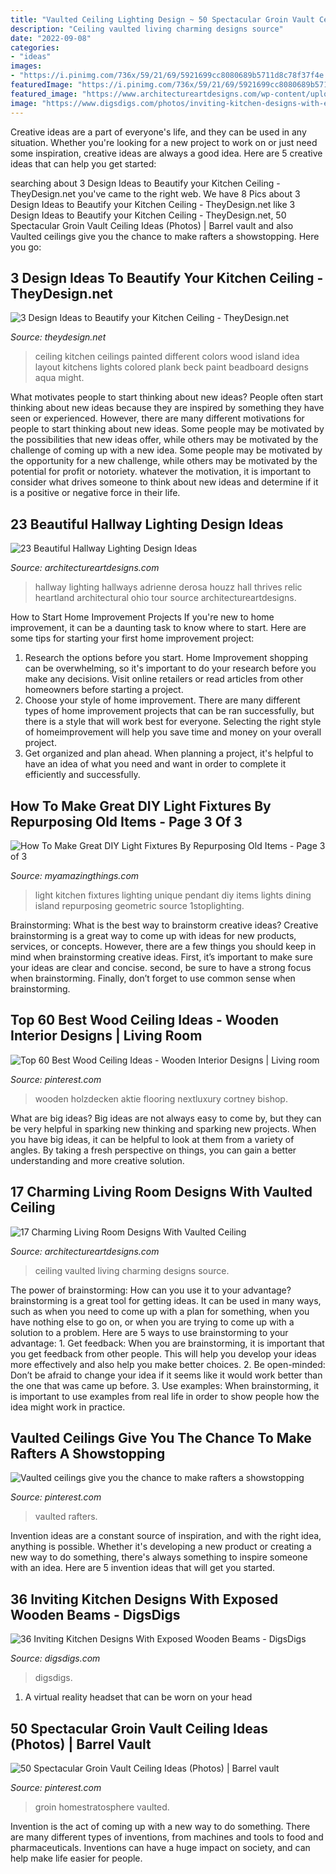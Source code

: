 ```yaml
---
title: "Vaulted Ceiling Lighting Design ~ 50 Spectacular Groin Vault Ceiling Ideas (photos)"
description: "Ceiling vaulted living charming designs source"
date: "2022-09-08"
categories:
- "ideas"
images:
- "https://i.pinimg.com/736x/59/21/69/5921699cc8080689b5711d8c78f37f4e.jpg"
featuredImage: "https://i.pinimg.com/736x/59/21/69/5921699cc8080689b5711d8c78f37f4e.jpg"
featured_image: "https://www.architectureartdesigns.com/wp-content/uploads/2013/12/550.jpg"
image: "https://www.digsdigs.com/photos/inviting-kitchen-designs-with-exposed-wooden-beams-2-554x832.jpg"
---
```



Creative ideas are a part of everyone's life, and they can be used in any situation. Whether you're looking for a new project to work on or just need some inspiration, creative ideas are always a good idea. Here are 5 creative ideas that can help you get started: 

	

		
searching about 3 Design Ideas to Beautify your Kitchen Ceiling - TheyDesign.net you've came to the right web. We have 8 Pics about 3 Design Ideas to Beautify your Kitchen Ceiling - TheyDesign.net like 3 Design Ideas to Beautify your Kitchen Ceiling - TheyDesign.net, 50 Spectacular Groin Vault Ceiling Ideas (Photos) | Barrel vault and also Vaulted ceilings give you the chance to make rafters a showstopping. Here you go:
		
    
## 3 Design Ideas To Beautify Your Kitchen Ceiling - TheyDesign.net

<img loading=lazy src="https://theydesign.net/wp-content/uploads/2017/06/25-best-ideas-about-kitchen-ceilings-on-pinterest-kitchen-regarding-kitchen-ceiling-3-design-ideas-to-beautify-your-kitchen-ceiling.jpg" onerror="this.onerror=null;this.src='https://tse2.mm.bing.net/th?id=OIP.2_7Ot2AedHKFU_f6biAV0wHaLR&amp;pid=15.1';" alt="3 Design Ideas to Beautify your Kitchen Ceiling - TheyDesign.net">

_Source: theydesign.net_

>ceiling kitchen ceilings painted different colors wood island idea layout kitchens lights colored plank beck paint beadboard designs aqua might. 

	

What motivates people to start thinking about new ideas?
People often start thinking about new ideas because they are inspired by something they have seen or experienced. However, there are many different motivations for people to start thinking about new ideas. Some people may be motivated by the possibilities that new ideas offer, while others may be motivated by the challenge of coming up with a new idea. Some people may be motivated by the opportunity for a new challenge, while others may be motivated by the potential for profit or notoriety. whatever the motivation, it is important to consider what drives someone to think about new ideas and determine if it is a positive or negative force in their life.

    
## 23 Beautiful Hallway Lighting Design Ideas

<img loading=lazy src="https://www.architectureartdesigns.com/wp-content/uploads/2013/12/550.jpg" onerror="this.onerror=null;this.src='https://tse4.mm.bing.net/th?id=OIP.SmgY2IUqGucbMOidpe-H8wAAAA&amp;pid=15.1';" alt="23 Beautiful Hallway Lighting Design Ideas">

_Source: architectureartdesigns.com_

>hallway lighting hallways adrienne derosa houzz hall thrives relic heartland architectural ohio tour source architectureartdesigns. 

	

How to Start Home Improvement Projects
If you're new to home improvement, it can be a daunting task to know where to start. Here are some tips for starting your first home improvement project: 
1. Research the options before you start. Home Improvement shopping can be overwhelming, so it's important to do your research before you make any decisions. Visit online retailers or read articles from other homeowners before starting a project. 
2. Choose your style of home improvement. There are many different types of home improvement projects that can be ran successfully, but there is a style that will work best for everyone. Selecting the right style of homeimprovement will help you save time and money on your overall project. 
3. Get organized and plan ahead. When planning a project, it's helpful to have an idea of what you need and want in order to complete it efficiently and successfully.

    
## How To Make Great DIY Light Fixtures By Repurposing Old Items - Page 3 Of 3

<img loading=lazy src="https://myamazingthings.com/wp-content/uploads/2016/12/Easy-DIY-Light-Fixtures-823x1024.jpg" onerror="this.onerror=null;this.src='https://tse2.mm.bing.net/th?id=OIP.h5jYw787DfAGtNh2cXwHAQHaJN&amp;pid=15.1';" alt="How To Make Great DIY Light Fixtures By Repurposing Old Items - Page 3 of 3">

_Source: myamazingthings.com_

>light kitchen fixtures lighting unique pendant diy items lights dining island repurposing geometric source 1stoplighting. 

	

Brainstorming: What is the best way to brainstorm creative ideas?
Creative brainstorming is a great way to come up with ideas for new products, services, or concepts. However, there are a few things you should keep in mind when brainstorming creative ideas. First, it’s important to make sure your ideas are clear and concise. second, be sure to have a strong focus when brainstorming. Finally, don’t forget to use common sense when brainstorming.

    
## Top 60 Best Wood Ceiling Ideas - Wooden Interior Designs | Living Room

<img loading=lazy src="https://i.pinimg.com/736x/36/cd/4e/36cd4e8d25c2468279a174314119afa6.jpg" onerror="this.onerror=null;this.src='https://tse1.mm.bing.net/th?id=OIP.vGy-4KP3KKMnJDluMUmhVgAAAA&amp;pid=15.1';" alt="Top 60 Best Wood Ceiling Ideas - Wooden Interior Designs | Living room">

_Source: pinterest.com_

>wooden holzdecken aktie flooring nextluxury cortney bishop. 

	

What are big ideas?
Big ideas are not always easy to come by, but they can be very helpful in sparking new thinking and sparking new projects. When you have big ideas, it can be helpful to look at them from a variety of angles. By taking a fresh perspective on things, you can gain a better understanding and more creative solution.

    
## 17 Charming Living Room Designs With Vaulted Ceiling

<img loading=lazy src="http://www.architectureartdesigns.com/wp-content/uploads/2016/06/6-15.jpg" onerror="this.onerror=null;this.src='https://tse4.mm.bing.net/th?id=OIP.e3ypMCtvXzC72aWSAwGRxAHaJ5&amp;pid=15.1';" alt="17 Charming Living Room Designs With Vaulted Ceiling">

_Source: architectureartdesigns.com_

>ceiling vaulted living charming designs source. 

	

The power of brainstorming: How can you use it to your advantage?
brainstorming is a great tool for getting ideas. It can be used in many ways, such as when you need to come up with a plan for something, when you have nothing else to go on, or when you are trying to come up with a solution to a problem. Here are 5 ways to use brainstorming to your advantage: 1. Get feedback: When you are brainstorming, it is important that you get feedback from other people. This will help you develop your ideas more effectively and also help you make better choices. 2. Be open-minded: Don’t be afraid to change your idea if it seems like it would work better than the one that was came up before. 3. Use examples: When brainstorming, it is important to use examples from real life in order to show people how the idea might work in practice. 
    
## Vaulted Ceilings Give You The Chance To Make Rafters A Showstopping

<img loading=lazy src="https://i.pinimg.com/736x/59/21/69/5921699cc8080689b5711d8c78f37f4e.jpg" onerror="this.onerror=null;this.src='https://tse2.mm.bing.net/th?id=OIP.SGZ5fj7aHpQ_LSrCs3T48gHaLK&amp;pid=15.1';" alt="Vaulted ceilings give you the chance to make rafters a showstopping">

_Source: pinterest.com_

>vaulted rafters. 

	

Invention ideas are a constant source of inspiration, and with the right idea, anything is possible. Whether it's developing a new product or creating a new way to do something, there's always something to inspire someone with an idea. Here are 5 invention ideas that will get you started.

    
## 36 Inviting Kitchen Designs With Exposed Wooden Beams - DigsDigs

<img loading=lazy src="https://www.digsdigs.com/photos/inviting-kitchen-designs-with-exposed-wooden-beams-2-554x832.jpg" onerror="this.onerror=null;this.src='https://tse3.mm.bing.net/th?id=OIP.Fs34DGQmcui4E3-_UcNrywHaLH&amp;pid=15.1';" alt="36 Inviting Kitchen Designs With Exposed Wooden Beams - DigsDigs">

_Source: digsdigs.com_

>digsdigs. 

	

1. A virtual reality headset that can be worn on your head

    
## 50 Spectacular Groin Vault Ceiling Ideas (Photos) | Barrel Vault

<img loading=lazy src="https://i.pinimg.com/736x/9e/f3/60/9ef36067933744134792887ea845c9a8.jpg" onerror="this.onerror=null;this.src='https://tse3.mm.bing.net/th?id=OIP.h_tuFsrT-n-eENELYdU7kwHaLG&amp;pid=15.1';" alt="50 Spectacular Groin Vault Ceiling Ideas (Photos) | Barrel vault">

_Source: pinterest.com_

>groin homestratosphere vaulted. 

	

Invention is the act of coming up with a new way to do something. There are many different types of inventions, from machines and tools to food and pharmaceuticals. Inventions can have a huge impact on society, and can help make life easier for people.

